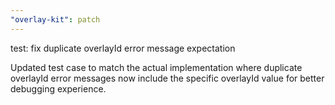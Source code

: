 ```yaml
---
"overlay-kit": patch
---
```


test: fix duplicate overlayId error message expectation

Updated test case to match the actual implementation where duplicate overlayId error messages now include the specific overlayId value for better debugging experience.
